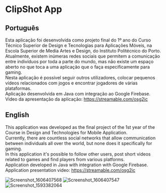 # ClipShot App

## Português
Esta aplicação foi desenvolvida como projeto final do 1º ano do Curso Técnico Superior de Design e Tecnologias para Aplicações Móveis, na Escola Superior de Media Artes e Design, do Instituto Politécnico do Porto.<br>
Atualmente, existem inúmeras redes sociais que permitem a comunicação entre indivíduos por toda a parte do mundo, mas não existe um espaço aberto no que toca a uma aplicação que o faça especificamente para gaming.<br>
Nesta aplicação é possível seguir outros utilizadores, colocar pequenos vídeos relacionados com jogos e encontrar jogadores de várias plataformas.<br>
Aplicação desenvolvida em Java com integração ao Google Firebase.<br />
Video da apresentação da aplicação: https://streamable.com/osg2ic <br>

## English
This application was developed as the final project of the 1st year of the Course in Design and Technologies for Mobile Application.<br>
Currently, there are countless social networks that allow communication between individuals all over the world, but none does it specifically for gaming.<br>
In this application it's possible to follow other users, post short videos related to games and find players from various platforms.<br>
Application developed in Java with integration with Google Firebase. <br />
Application presentation video: https://streamable.com/osg2ic <br>


![Screenshot_1606407568](https://user-images.githubusercontent.com/56965774/100374040-98b58480-3003-11eb-9023-2f9da3aecec8.png)
![Screenshot_1606407547](https://user-images.githubusercontent.com/56965774/100374216-d3b7b800-3003-11eb-9838-fb0c20523882.png)
![Screenshot_1593382064](https://user-images.githubusercontent.com/56965774/100374410-22fde880-3004-11eb-9245-ffc66857bf68.png)



